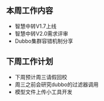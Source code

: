 ## 本周工作内容

- 智慧中转V1.7上线
- 智慧中转V2.0需求评审
- Dubbo集群容错机制分享

## 下周工作计划

- 下周预计周三请假回校
- 周三之前会研究dubbo的过滤器调用
- 模型文件上传小工具开发

